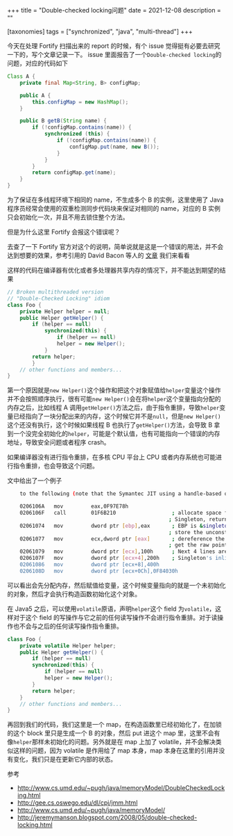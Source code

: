 +++
title = "Double-checked locking问题"
date = 2021-12-08
description = ""

[taxonomies]
tags = ["synchronized", "java", "multi-thread"]
+++

今天在处理 Fortify 扫描出来的 report 的时候，有个 issue 觉得挺有必要去研究一下的，写个文章记录一下。
issue 里面报告了一个`Double-checked locking`的问题，对应的代码如下

```java
Class A {
    private final Map<String, B> configMap;

    public A {
        this.configMap = new HashMap();
    }

    public B getB(String name) {
        if (!configMap.contains(name)) {
            synchronized (this) {
                if (!configMap.contains(name)) {
                    configMap.put(name, new B());
                }
            }
        }
        return configMap.get(name);
    }
}
```

为了保证在多线程环境下相同的 name，不生成多个 B 的实例，这里使用了 Java 程序员经常会使用的双重检测同步代码块来保证对相同的 name，对应的 B 实例只会初始化一次，并且不用去锁住整个方法。

但是为什么这里 Fortify 会报这个错误呢？

去查了一下 Fortify 官方对这个的说明，简单说就是这是一个错误的用法，并不会达到想要的效果，参考引用的 David Bacon 等人的 [文章](http://www.cs.umd.edu/~pugh/java/memoryModel/DoubleCheckedLocking.html) 我们来看看

这样的代码在编译器有优化或者多处理器共享内存的情况下，并不能达到期望的结果

```java
// Broken multithreaded version
// "Double-Checked Locking" idiom
class Foo {
    private Helper helper = null;
    public Helper getHelper() {
        if (helper == null)
            synchronized(this) {
                if (helper == null)
                helper = new Helper();
            }
        return helper;
        }
    // other functions and members...
}
```

第一个原因就是`new Helper()`这个操作和把这个对象赋值给`helper`变量这个操作并不会按照顺序执行，很有可能`new Helper()`会在将`helper`这个变量指向分配的内存之后，比如线程 A 调用`getHelper()`方法之后，由于指令重排，导致`helper`变量已经指向了一块分配出来的内存，这个时候它并不是`null`，但是`new Helper()`这个还没有执行，这个时候如果线程 B 也执行了`getHelper()`方法，会导致 B 拿到一个没完全初始化的`helper`，可能是个默认值，也有可能指向一个错误的内存地址，导致安全问题或者程序 crash。

如果编译器没有进行指令重排，在多核 CPU 平台上 CPU 或者内存系统也可能进行指令重排，也会导致这个问题。

文中给出了一个例子

```bash
    to the following (note that the Symantec JIT using a handle-based object allocation system).

    0206106A   mov         eax,0F97E78h
    0206106F   call        01F6B210                  ; allocate space for
                                                    ; Singleton, return result in eax
    02061074   mov         dword ptr [ebp],eax       ; EBP is &singletons[i].reference
                                                    ; store the unconstructed object here.
    02061077   mov         ecx,dword ptr [eax]       ; dereference the handle to
                                                    ; get the raw pointer
    02061079   mov         dword ptr [ecx],100h      ; Next 4 lines are
    0206107F   mov         dword ptr [ecx+4],200h    ; Singleton's inlined constructor
    02061086   mov         dword ptr [ecx+8],400h
    0206108D   mov         dword ptr [ecx+0Ch],0F84030h
```

可以看出会先分配内存，然后赋值给变量，这个时候变量指向的就是一个未初始化的对象，然后才会执行构造函数初始化这个对象。

在 Java5 之后，可以使用`volatile`原语，声明`helper`这个 field 为`volatile`，这样对于这个 field 的写操作与它之前的任何读写操作不会进行指令重排。对于读操作也不会与之后的任何读写操作指令重排。

```java
class Foo {
    private volatile Helper helper;
    public Helper getHelper() {
        if (helper == null)
        synchronized(this) {
            if (helper == null)
            helper = new Helper();
        }
        return helper;
    }
    // other functions and members...
}
```

再回到我们的代码，我们这里是一个 map，在构造函数里已经初始化了，在加锁的这个 block 里只是生成一个 B 的对象，然后 put 进这个 map 里，这里不会有像`helper`那样未初始化的问题。另外就是在 map 上加了 volatile，并不会解决类似这样的问题，因为 volatile 是作用给了 map 本身，map 本身在这里的引用并没有变化，我们只是在更新它内部的状态。

参考

- http://www.cs.umd.edu/~pugh/java/memoryModel/DoubleCheckedLocking.html
- http://gee.cs.oswego.edu/dl/cpj/jmm.html
- http://www.cs.umd.edu/~pugh/java/memoryModel/
- http://jeremymanson.blogspot.com/2008/05/double-checked-locking.html
